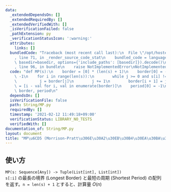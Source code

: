 ```yaml
---
data:
  _extendedDependsOn: []
  _extendedRequiredBy: []
  _extendedVerifiedWith: []
  _isVerificationFailed: false
  _pathExtension: py
  _verificationStatusIcon: ':warning:'
  attributes:
    links: []
  bundledCode: "Traceback (most recent call last):\n  File \"/opt/hostedtoolcache/Python/3.10.4/x64/lib/python3.10/site-packages/onlinejudge_verify/documentation/build.py\"\
    , line 71, in _render_source_code_stat\n    bundled_code = language.bundle(stat.path,\
    \ basedir=basedir, options={'include_paths': [basedir]}).decode()\n  File \"/opt/hostedtoolcache/Python/3.10.4/x64/lib/python3.10/site-packages/onlinejudge_verify/languages/python.py\"\
    , line 96, in bundle\n    raise NotImplementedError\nNotImplementedError\n"
  code: "def MP(s):\n    border = [0] * (len(s) + 1)\n    border[0] = -1\n    j =\
    \ -1\n    for i in range(len(s)):\n        while j >= 0 and s[i] != s[j]:\n  \
    \          j = border[j]\n        j += 1\n        border[i + 1] = j\n    period\
    \ = [i - val for i, val in enumerate(border)]\n    period[0] = -1\n    return\
    \ border, period\n"
  dependsOn: []
  isVerificationFile: false
  path: String/MP.py
  requiredBy: []
  timestamp: '2021-02-12 11:49:18+09:00'
  verificationStatus: LIBRARY_NO_TESTS
  verifiedWith: []
documentation_of: String/MP.py
layout: document
title: "MP\u6CD5 (Morrison-Pratt\u306E\u30A2\u30EB\u30B4\u30EA\u30BA\u30E0)"
---
```

## 使い方
`MP(s: Sequence[Any]) -> Tuple(List[int], List[int])`  
`s[:i]` の最長の境界 (Longest Border) と最短の周期 (Shortest Period) の配列を返す。`n = len(s) + 1` とすると、計算量 $O(n)$
